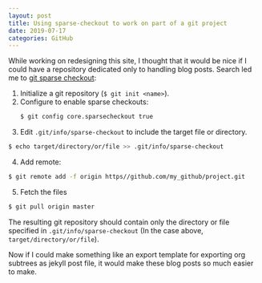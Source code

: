 ```yaml
---
layout: post
title: Using sparse-checkout to work on part of a git project
date: 2019-07-17
categories: GitHub
---
```


While working on redesigning this site, I thought that it would be nice if I could have a repository dedicated only to handling blog posts. Search led me to [git sparse checkout](https://briancoyner.github.io/2013/06/05/git-sparse-checkout.html):

1.  Initialize a git repository (`$ git init <name>`).
2.  Configure to enable sparse checkouts:
    ``` bash
    $ git config core.sparsecheckout true
    ```
3.  Edit `.git/info/sparse-checkout` to include the target file or directory.
   ``` bash
   $ echo target/directory/or/file >> .git/info/sparse-checkout
   ```
4.  Add remote:
   ``` bash
   $ git remote add -f origin https//github.com/my_github/project.git
   ```
5.  Fetch the files
   ``` bash
   $ git pull origin master
   ```
   
The resulting git repository should contain only the directory or file specified in `.git/info/sparse-checkout` (In the case above, `target/directory/or/file`).

Now if I could make something like an export template for exporting org subtrees as jekyll post file, it would make these blog posts so much easier to make.
